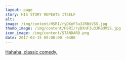 ```yaml
---
layout: page
story: HIS STORY REPEATS ITSELF
alt:
image: /img/content/HSRI/ryDXnF3u3JRBdVSS.jpg
thumb_image: /img/content/HSRI/ryDXnF3u3JRBdVSS.jpg
icon_image: /img/content/STANDARD.png
date: 2017-03-15 09:00:00 -0400
---
```

[Hahaha, classic comedy.](https://www.youtube.com/watch?v=4Mz9MaICd_s)

